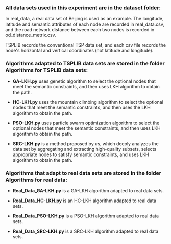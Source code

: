 ### All data sets used in this experiment are in the dataset folder:

In real_data, a real data set of Beijing is used as an example. 
The longitude, latitude and semantic attributes of each node are recorded in real_data.csv, 
and the road network distance between each two nodes is recorded in od_distance_metrix.csv.

TSPLIB records the conventional TSP data set, and each csv file records the node's horizontal and vertical coordinates (not latitude and longitude).

### Algorithms adapted to TSPLIB data sets are stored in the folder Algorithms for TSPLIB data sets:

- **GA-LKH.py** uses genetic algorithm to select the optional nodes that meet the semantic constraints, and then uses LKH algorithm to obtain the path.

- **HC-LKH.py** uses the mountain climbing algorithm to select the optional nodes that meet the semantic constraints, and then uses the LKH algorithm to obtain the path.

- **PSO-LKH.py** uses particle swarm optimization algorithm to select the optional nodes that meet the semantic constraints, and then uses LKH algorithm to obtain the path.

- **SRC-LKH.py** is a method proposed by us, which deeply analyzes the data set by aggregating and extracting high-quality subsets, selects appropriate nodes to satisfy semantic constraints, and uses LKH algorithm to obtain the path.

    

### Algorithms that adapt to real data sets are stored in the folder Algorithms for real data:
    
- **Real_Data_GA-LKH.py** is a GA-LKH algorithm adapted to real data sets.
    
- **Real_Data_HC-LKH.py** is an HC-LKH algorithm adapted to real data sets.
    
- **Real_Data_PSO-LKH.py** is a PSO-LKH algorithm adapted to real data sets.

- **Real_Data_SRC-LKH.py** is a SRC-LKH algorithm adapted to real data sets.
    
    
